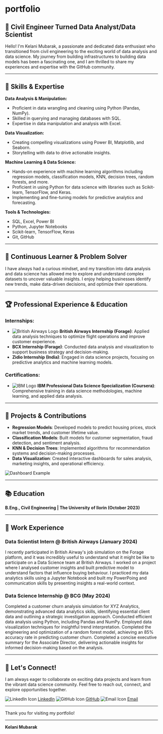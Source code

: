 # portfolio


## 👷 Civil Engineer Turned Data Analyst/Data Scientist
Hello! I'm Kelani Mubarak, a passionate and dedicated data enthusiast who transitioned from civil engineering to the exciting world of data analysis and data science. My journey from building infrastructures to building data models has been a fascinating one, and I am thrilled to share my experiences and expertise with the GitHub community.

---

## 🔧 Skills & Expertise
**Data Analysis & Manipulation:**
- Proficient in data wrangling and cleaning using Python (Pandas, NumPy).
- Skilled in querying and managing databases with SQL.
- Expertise in data manipulation and analysis with Excel.

**Data Visualization:**
- Creating compelling visualizations using Power BI, Matplotlib, and Seaborn.
- Storytelling with data to drive actionable insights.

**Machine Learning & Data Science:**
- Hands-on experience with machine learning algorithms including regression models, classification models, KNN, decision trees, random forests, and more.
- Proficient in using Python for data science with libraries such as Scikit-learn, TensorFlow, and Keras.
- Implementing and fine-tuning models for predictive analytics and forecasting.

**Tools & Technologies:**
- SQL, Excel, Power BI
- Python, Jupyter Notebooks
- Scikit-learn, TensorFlow, Keras
- Git, GitHub

---

## 🧠 Continuous Learner & Problem Solver
I have always had a curious mindset, and my transition into data analysis and data science has allowed me to explore and understand complex datasets to uncover valuable insights. I enjoy helping businesses identify new trends, make data-driven decisions, and optimize their operations.

---

## 🏆 Professional Experience & Education
### Internships:
- ![British Airways Logo](https://upload.wikimedia.org/wikipedia/en/thumb/8/80/British_Airways_Logo.svg/1920px-British_Airways_Logo.svg) **British Airways Internship (Forage)**: Applied data analysis techniques to optimize flight operations and improve customer experience.
- **BCX Internship (Forage)**: Conducted data analysis and visualization to support business strategy and decision-making.
- **Zidio Internship (India)**: Engaged in data science projects, focusing on predictive analytics and machine learning models.

### Certifications:
- ![IBM Logo](https://upload.wikimedia.org/wikipedia/commons/5/51/IBM_logo.svg) **IBM Professional Data Science Specialization (Coursera)**: Comprehensive training in data science methodologies, machine learning, and applied data analysis.

---

## 🚀 Projects & Contributions
- **Regression Models**: Developed models to predict housing prices, stock market trends, and customer lifetime value.
- **Classification Models**: Built models for customer segmentation, fraud detection, and sentiment analysis.
- **KNN & Decision Trees**: Implemented algorithms for recommendation systems and decision-making processes.
- **Data Visualization**: Created interactive dashboards for sales analysis, marketing insights, and operational efficiency.

![Dashboard Example](https://unsplash.com/photos/sIBO7eP1i1s/download?force=true&w=640)

---

## 📚 Education
**B.Eng., Civil Engineering | The University of Ilorin (October 2023)**

---

## 🏢 Work Experience
### Data Scientist Intern @ British Airways (January 2024)
I recently participated in British Airway's job simulation on the Forage platform, and it was incredibly useful to understand what it might be like to participate on a Data Science team at British Airways.
I worked on a project where I analysed customer insights and built predictive model to understand factors that influence buying behaviour. I practiced my data analytics skills using a Jupyter Notebook and built my PowerPoing and communication skills by presenting insights a real-world context.

### Data Science Internship @ BCG (May 2024)
Completed a customer churn analysis simulation for XYZ Analytics, demonstrating advanced data analytics skills, identifying essential client data and outlining a strategic investigation approach.
Conducted efficient data analysis using Python, including Pandas and NumPy. Employed data visualization techniques for insightful trend interpretation.
Completed the engineering and optimization of a random forest model, achieving an 85% accuracy rate in predicting customer churn.
Completed a concise executive summary for the Associate Director, delivering actionable insights for informed decision-making based on the analysis.

---

## 🌟 Let's Connect!
I am always eager to collaborate on exciting data projects and learn from the vibrant data science community. Feel free to reach out, connect, and explore opportunities together.

![LinkedIn Icon](https://upload.wikimedia.org/wikipedia/commons/c/ca/LinkedIn_logo_initials.png) [LinkedIn](https://www.linkedin.com)
![GitHub Icon](https://upload.wikimedia.org/wikipedia/commons/9/91/Octicons-mark-github.svg) [GitHub](https://www.github.com)
![Email Icon](https://upload.wikimedia.org/wikipedia/commons/4/4e/Mail_Icon.svg) [Email](mailto:mubarak007kelly@gmail.com)

---

Thank you for visiting my portfolio!

---

**Kelani Mubarak**


